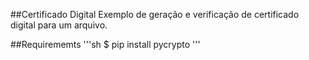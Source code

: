 ##Certificado Digital
Exemplo de geração e verificação de certificado digital para um arquivo.

##Requirememts
'''sh
$ pip install pycrypto
'''
